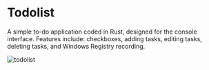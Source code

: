 # Todolist
A simple to-do application coded in Rust, designed for the console interface.
Features include: checkboxes, adding tasks, editing tasks, deleting tasks, and Windows Registry recording.


![todolist](https://github.com/ebubekirgungor/todolist-rust/assets/115069398/6f7a7e1c-7d90-4950-9b93-4a32f0629fbf)
